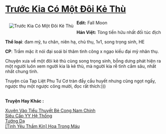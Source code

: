 <a href="https://utruyen.com/truoc-kia-co-mot-doi-ke-thu/19441/" title="Trước Kia Có Một Đôi Kẻ Thù"><h1>Trước Kia Có Một Đôi Kẻ Thù</h1></a><div style="display:table"><img align="right" style="float: left; padding: 10px;" src="https://utruyen.com/images/story/200x260/truoc-kia-co-mot-doi-ke-thu.jpg" alt="Trước Kia Có Một Đôi Kẻ Thù"><b>Edit:</b> Fall Moon<p></p><b>Hán Việt:</b> Tòng tiền hữu nhất đối túc địch<p></p><b>Thể loại</b>: đam mỹ, tu chân, niên hạ, chủ thụ, 1v1, song trọng sinh, HE<p></p><b>CP</b>: Trầm mặc ít nói đại soái bỉ thâm tình công x ngạo kiều đại mỹ nhân thụ.<p></p>Chuyện xưa về một đôi kẻ thù cùng song trọng sinh, bỗng dưng phát hiện ra một người luôn xem người kia là kẻ thù, mà người kia rễ tình cắm sâu, nhất nhất chung tình.<p></p>Truyện của Tạp Liệt Phu Tư Cơ tràn đầy cẩu huyết nhưng cũng ngọt ngấy, ngược thụ một ngược công mười, đọc rất thích:)))</div><p><br><b>Truyện Hay Khác :</b></p><a href="https://utruyen.com/xuyen-vao-tieu-thuyet-be-cong-nam-chinh/19006/" alt="Xuyên Vào Tiểu Thuyết Bẻ Cong Nam Chính">Xuyên Vào Tiểu Thuyết Bẻ Cong Nam Chính</a><br/><a href="https://truyenhot2020.wordpress.com/2019/12/11/sieu-cap-yy-he-thong/" alt="Siêu Cấp YY Hệ Thống">Siêu Cấp YY Hệ Thống</a><br/><a href="https://github.com/quanluxury/truyenhot/tree/master/truyenhay/9875/" alt="Tướng Dạ">Tướng Dạ</a><br/><a href="https://github.com/quanluxury/ngontinhhot/tree/master/truyenhay/19385/" alt="[Tình Yêu Thầm Kín] Hoa Trong Máu">[Tình Yêu Thầm Kín] Hoa Trong Máu</a><br/>